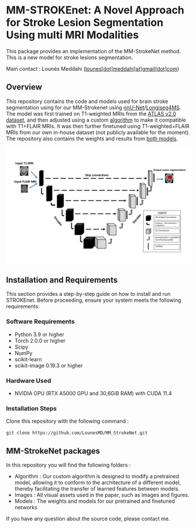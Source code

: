 # MM-STROKEnet: A Novel Approach for Stroke Lesion Segmentation Using multi MRI Modalities
This package provides an implementation of the MM-StrokeNet method. This is a new model for stroke lesions segmentation.

Main contact : Lounès Meddahi ([lounes[dot]meddahi[at]gmail[dot]com]())


## Overview
This repository contains the code and models used for brain stroke segmentation using for our MM-Strokenet using [nnU-Net](https://github.com/MIC-DKFZ/nnUNet)/[Longiseg4MS](https://gitlab.inria.fr/amasson/longiseg4ms). The model was first trained on T1-weighted MRIs from the [ATLAS v2.0 dataset](https://fcon_1000.projects.nitrc.org/indi/retro/atlas.html), and then adjusted using a custom [algorithm](./Algorithm/finetune_Script.py) to make it compatible with T1+FLAIR MRIs. It was then further finetuned using T1-weighted+FLAIR MRIs from our own in-house dataset (not publicly available for the moment). The repository also contains the weights and results from [both models](./Models/).

<p align=center>
  <img src="./Images/ImageGit.svg" width="700" title="Model_v1 trained on ATLAS T1-weighted MRIs">
</p>

## Installation and Requirements

This section provides a step-by-step guide on how to install and run STROKEnet. Before proceeding, ensure your system meets the following requirements:

### Software Requirements
- Python 3.9 or higher
- Torch 2.0.0 or higher
- Scipy
- NumPy
- scikit-learn
- scikit-image 0.19.3 or higher

### Hardware Used
- NVIDIA GPU (RTX A5000 GPU and 30,6GiB RAM) with CUDA 11.4

### Installation Steps
Clone this repository with the following command :

```git clone https://github.com/LounesMD/MM_StrokeNet.git```

## MM-StrokeNet packages
In this repository you will find the following folders :
* Algorithm : Our custom algorithm is designed to modify a pretrained model, allowing it to conform to the architecture of a different model, thereby facilitating the transfer of learned features between models.
* Images : All visual assets used in the paper, such as images and figures.
* Models : The weights and models for our pretrained and finetuned networks

If you have any question about the source code, please contact me.
